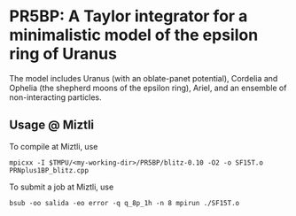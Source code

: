 # PR5BP: A Taylor integrator for a minimalistic model of the epsilon ring of Uranus

The model includes Uranus (with an oblate-panet potential), Cordelia and Ophelia (the shepherd
moons of the epsilon ring), Ariel, and an ensemble of non-interacting particles.

## Usage @ Miztli

To compile at  Miztli, use

`mpicxx -I $TMPU/<my-working-dir>/PR5BP/blitz-0.10 -O2 -o SF15T.o PRNplus1BP_blitz.cpp`

To submit a job at Miztli, use

`bsub -oo salida -eo error -q q_8p_1h -n 8 mpirun ./SF15T.o`